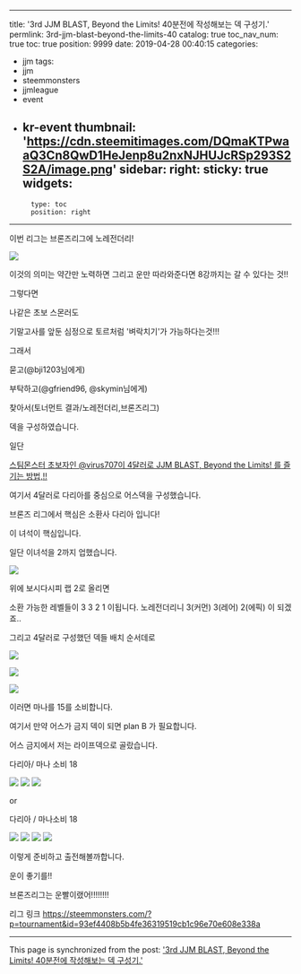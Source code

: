 
---
title: '3rd  JJM BLAST, Beyond the Limits! 40분전에 작성해보는 덱 구성기.'
permlink: 3rd-jjm-blast-beyond-the-limits-40
catalog: true
toc_nav_num: true
toc: true
position: 9999
date: 2019-04-28 00:40:15
categories:
- jjm
tags:
- jjm
- steemmonsters
- jjmleague
- event
- kr-event
thumbnail: 'https://cdn.steemitimages.com/DQmaKTPwaaQ3Cn8QwD1HeJenp8u2nxNJHUJcRSp293S2S2A/image.png'
sidebar:
    right:
        sticky: true
widgets:
    -
        type: toc
        position: right
---


이번 리그는 브론즈리그에 노레전더리!

![](https://cdn.steemitimages.com/DQmaKTPwaaQ3Cn8QwD1HeJenp8u2nxNJHUJcRSp293S2S2A/image.png)

이것의 의미는 약간만 노력하면 그리고 운만 따라와준다면 8강까지는 갈 수 있다는 것!!

그렇다면

나같은 초보 스몬러도 

기말고사를 앞둔 심정으로 토르처럼 '벼락치기'가 가능하다는것!!!

그래서

묻고(@bji1203님에게)

부탁하고(@gfriend96, @skymin님에게)

찾아서(토너먼트 결과/노레전더리,브론즈리그)

덱을 구성하였습니다.

일단 


[스팀몬스터 초보자인 @virus707이 4달러로 JJM BLAST, Beyond the Limits! 를 즐기는 방법,!!](https://steemit.com/jjm/@virus707/virus707)

여기서 4달러로 다리아를 중심으로 어스덱을 구성했습니다.



브론즈 리그에서 핵심은 소환사 다리아 입니다!

이 녀석이 핵심입니다.

일단 이녀석을 2까지 업했습니다.

![](https://cdn.steemitimages.com/DQmdX4BjixDKuNWdWLH5BLwQd6GgejbkRPSTArfADoRBdFy/image.png)

위에 보시다시피 랩 2로 올리면 

소환 가능한 레벨들이 3 3 2 1 이됩니다.  노레전더리니 3(커먼) 3(레어) 2(에픽) 이 되겠죠..

그리고 4달러로 구성했던 덱들 배치 순서데로

![](https://cdn.steemitimages.com/DQmaxDp56dDghmp2uLPw5WmfCw6ErjAzEzBRZpyZcWuLGiz/image.png)

![](https://cdn.steemitimages.com/DQmPS1NT6Nq1tLG8y5rgKJB1TywswzMzhAX8mt2y5FeUBma/image.png)

![](https://cdn.steemitimages.com/DQmPbHZ5WicGsTrtySxbPbkd53XFwu6efsw8Q5eSyLukVHY/image.png)


이러면 마나를 15를 소비합니다. 

여기서 만약 어스가 금지 덱이 되면 plan B 가 필요합니다.

어스 금지에서 저는 라이프덱으로 골랐습니다.

다리아/ 마나 소비 18

![](https://cdn.steemitimages.com/DQmVty4YcNcG4HX33vnA8cbgXpF7qky1ccQn92ervENcs5d/image.png) 
![](https://cdn.steemitimages.com/DQmeME1PTD1Gwn5ubvvckE8k2peVNjunHam6tj6kzE7xyHS/image.png)
![](https://cdn.steemitimages.com/DQmUGf6PqnWZmZYpSHAqDmsX86YfgUVisR8LKYL9MEHvF2t/image.png)

 or

다리아 / 마나소비 18

![](https://cdn.steemitimages.com/DQmVty4YcNcG4HX33vnA8cbgXpF7qky1ccQn92ervENcs5d/image.png) 
![](https://cdn.steemitimages.com/DQmPS1NT6Nq1tLG8y5rgKJB1TywswzMzhAX8mt2y5FeUBma/image.png)
![](https://cdn.steemitimages.com/DQmRVgqTgdT8J9pqHgh4D7NsUQwQt5oKF6rJMRUx3pe4zeb/image.png)
![](https://cdn.steemitimages.com/DQmSZcYwgDsoH2skoA6StZZz9zpzbFkVYSKDFPEmCox6Ymf/image.png)


이렇게 준비하고 출전해볼까합니다.

운이 좋기를!!

브론즈리그는 운빨이랬어!!!!!!!!

리그 링크
https://steemmonsters.com/?p=tournament&id=93ef4408b5b4fe36319519cb1c96e70e608e338a

- - -

This page is synchronized from the post: ['3rd  JJM BLAST, Beyond the Limits! 40분전에 작성해보는 덱 구성기.'](https://steemit.com/@virus707/3rd-jjm-blast-beyond-the-limits-40)
